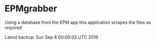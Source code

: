 # EPMgrabber
Using a database from the EPM app this application scrapes the files as required


Latest backup: Sun Sep 8 00:00:03 UTC 2019
